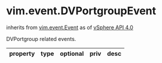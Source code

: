 vim.event.DVPortgroupEvent
==========================
inherits from [vim.event.Event](docs/vim.event.Event.md)
as of [vSphere API 4.0](vim.version.md#vim.version.version5)


DVPortgroup related events.

| property | type | optional | priv | desc |
|:---------|:-----|:---------|:-----|:-----|



